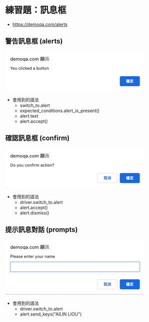 # 練習題：訊息框

- <https://demoqa.com/alerts>

## 警告訊息框 (alerts)

![](assets/alerts.png)

- 會用到的語法
  - switch_to.alert
  - expected_conditions.alert_is_present()
  - alert.text
  - alert.accept()

## 確認訊息框 (confirm)

![](assets/confirm.png)

- 會用到的語法
  - driver.switch_to.alert
  - alert.accept()
  - alert.dismiss()

## 提示訊息對話 (prompts)

![](assets/prompts.png)

- 會用到的語法
  - driver.switch_to.alert
  - alert.send_keys("AILIN LIOU")

<!-- ### 答案

```py
from selenium import webdriver
from selenium.webdriver.support.ui import WebDriverWait
from selenium.webdriver.support import expected_conditions

driver = webdriver.Chrome("./chromedriver")
driver.get("https://demoqa.com/alerts")
assert "ToolsQA" in driver.title

driver.maximize_window()

try:
    driver.find_element_by_id("alertButton").click()
    alert = driver.switch_to.alert
    text = alert.text
    print(text)
    alert.accept()

    driver.find_element_by_id("timerAlertButton").click()
    alert2 = WebDriverWait(driver, 6).until(expected_conditions.alert_is_present())
    text2 = alert.text
    print(text2)
    alert2.accept()

finally:
    driver.quit()
```

## 練習題：確認訊息框

```py
from selenium import webdriver

driver = webdriver.Chrome("./chromedriver")
driver.get("https://demoqa.com/alerts")
assert "ToolsQA" in driver.title

try:
    driver.find_element_by_id('confirmButton').click()
    alert = driver.switch_to.alert
    print(alert.text)
    alert.accept()
    # alert.dismiss()
finally:
    driver.quit()
```

## 練習題：提示訊息對話

```py
from selenium import webdriver

driver = webdriver.Chrome("./chromedriver")
driver.get("https://demoqa.com/alerts")
assert "ToolsQA" in driver.title

try:
    driver.find_element_by_id('promtButton').click()
    alert = driver.switch_to.alert
    alert.send_keys("AILIN LIOU")
    print(alert.text)
    alert.accept()
finally:
    driver.quit()
``` -->
